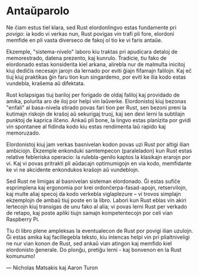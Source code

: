 # Antaŭparolo

Ne ĉiam estus tiel klara, sed Rust elordonlingvo estas fundamente pri *povigo*:
ia kodo vi verkas nun, Rust povigas vin trafi pli fore, elordoni memfide en pli
vasta diverseco de fakoj ol tio ke vi faris antaŭe.

Ekzemple, "sistema-nivelo" laboro kiu traktas pri apudicara detaloj de
memorestrado, datena prezento, kaj kunrulo. Tradicie, tiu fako de elordonado
estas konsiderita kiel arkana, alirebla nur de malmulta inicitoj kiuj dediĉis
necesajn jarojn da lernado por eviti ĝiajn fifamajn falilojn. Kaj eĉ tiuj kiuj
praktikas ĝin faru tion kun singardemo, por eviti ke ilia kodo estas vundebla,
kraŝema aŭ difektata.

Rust kolapsigas tiuj bariloj per forigado de oldaj faliloj kaj providado de
amika, polurita aro de iloj por helpi vin laŭverke. Elordonistoj kiuj bezonas
"enfali" al basa-nivela stirado povas fari tion per Rust, sen bezoni
preni la kutimajn riskojn de kraŝoj aŭ sekurigaj truoj, kaj sen devi lerni la
subtilajn punktoj de kaprica ilĉeno. Ankaŭ pli bone, la lingvo estas planizita
por gvidi vin spontanee al fidinda kodo kiu estas rendimenta laŭ rapido kaj
memoruzado.

Elordonistoj kiuj jam verkas basnivelan kodon povas uzi Rust por altigi ilian
ambiciojn. Ekzemple enkonduki samtempecon (paraleladon) kun Rust estas relative
febleriska operacio: la rulebla-genilo kaptos la klasikajn erarojn por vi. Kaj
vi povas pritrakti pli aŭdacajn optimumigojn en via kodo, memfidante ke vi ne
akcidente enkondukos kraŝojn aŭ vundeblojn.

Sed Rust ne limigas al basnivelan sisteman elordonado. Ĝi estas sufiĉe
esprimplena kaj ergonomia por krei ordonĉerpa-fasad-apojn, retservilojn, kaj
multe aliaj specoj da kodo verkebla viglaplezure – vi trovos simplajn ekzemplojn
de ambaŭ tiuj poste en la libro. Labori kun Rust eblas vin akiri lertecojn kiuj
transigas de unu fako al alia; vi povas lerni Rust per verkado de retapo, kaj
poste apliki tiujn samajn kompetentecojn por celi vian Raspberry Pi.

Tiu ĉi libro plene ampleksas la eventualecon de Rust por povigi ilian uzulojn.
Ĝi estas amika kaj facillegebla teksto, kiu intencas helpi vin pri
plialtniveligi ne nur vian konon de Rust, sed ankaŭ vian atingon kaj memfido
kiel elordonisto ĝenerale. Do plonĝu, pretiĝu lerni - kaj bonvenon en la Rust
komunumo!

— Nicholas Matsakis kaj Aaron Turon
